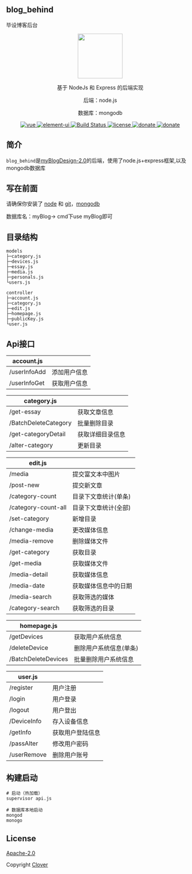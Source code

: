 ## blog_behind
毕设博客后台

<p style="border-radius:50%" align="center"><a href="https://qdmmz.cn"><img width="120" src="http://q1.qlogo.cn/g?b=qq&nk=378406712&s=640"></a></p>
<p align="center">基于 NodeJs 和 Express 的后端实现</p>
<p align="center">后端：node.js </p>
<p align="center">数据库：mongodb</p>
<p align="center">
  <a href="https://github.com/nodejs" rel="nofollow" target="_blank">
    <img src="https://img.shields.io/badge/node.js-v12.13.1-brightgreen.svg" alt="vue">
  </a>
  <a href="https://github.com/expressjs" rel="nofollow" target="_blank">
    <img src="https://img.shields.io/badge/Express-4.17.1-orange.svg" alt="element-ui">
  </a>
  <a href="https://mongoosejs.com/" rel="nofollow" target="_blank">
    <img src="https://img.shields.io/badge/mongoose-5.9.4-%23880000" alt="Build Status">
  </a>
  <a href="https://github.com/378406712/blog_behind/blob/mac/LICENSE">
    <img src="https://img.shields.io/badge/licence-Apache%202.0-blueviolet.svg" alt="license">
  </a>
  <a href="https://github.com/378406712" target="_blank">
    <img src="https://img.shields.io/badge/Liu-designed-brightgreen.svg" alt="donate">
  </a>
    <a href="https://github.com/mongodb/mongo/" target="_blank">
    <img src="https://img.shields.io/badge/mongodb-2.2.33-blueviolet.svg" alt="donate">
  </a>
</p>

## 简介

`blog_behind`是<a href="https://github.com/378406712/myBlogDesign-2.0">myBlogDesign-2.0</a>的后端，使用了node.js+express框架,以及mongodb数据库

## 写在前面

 请确保你安装了 [node](https://nodejs.org/en/) 和 [git](https://git-scm.com/)，[mongodb]( https://www.mongodb.com/ )

数据库名：myBlog-> cmd下use myBlog即可

## 目录结构

```
models
├─category.js
├─devices.js
├─essay.js
├─media.js
├─personals.js
└users.js
```



```
controller
├─account.js
├─category.js
├─edit.js
├─homepage.js
├─publicKey.js
└user.js
```



## Api接口

| account.js   |              |
| ------------ | :----------: |
| /userInfoAdd | 添加用户信息  |
| /userInfoGet | 获取用户信息  |

| **category.js**      |                  |
| -------------------- | ---------------- |
| /get-essay           | 获取文章信息     |
| /BatchDeleteCategory | 批量删除目录     |
| /get-categoryDetail  | 获取详细目录信息 |
| /alter-category      | 更新目录         |

| edit.js             |                      |
| ------------------- | -------------------- |
| /media              | 提交富文本中图片     |
| /post-new           | 提交新文章           |
| /category-count     | 目录下文章统计(单条) |
| /category-count-all | 目录下文章统计(全部) |
| /set-category       | 新增目录             |
| /change-media       | 更改媒体信息         |
| /media-remove       | 删除媒体文件         |
| /get-category       | 获取目录             |
| /get-media          | 获取媒体文件         |
| /media-detail       | 获取媒体信息         |
| /media-date         | 获取媒体信息中的日期 |
| /media-search       | 获取筛选的媒体       |
| /category-search    | 获取筛选的目录       |

| homepage.js         |                        |
| ------------------- | ---------------------- |
| /getDevices         | 获取用户系统信息       |
| /deleteDevice       | 删除用户系统信息(单条) |
| /BatchDeleteDevices | 批量删除用户系统信息   |

| user.js     |                  |
| ----------- | ---------------- |
| /register   | 用户注册         |
| /login      | 用户登录         |
| /logout     | 用户登出         |
| /DeviceInfo | 存入设备信息     |
| /getInfo    | 获取用户登陆信息 |
| /passAlter  | 修改用户密码     |
| /userRemove | 删除用户账号     |

## 构建启动

```
# 启动（热加载）
supervisor api.js

# 数据库本地启动
mongod
monogo
```

## License

 [Apache-2.0](https://github.com/378406712/blog_behind/blob/mac/LICENSE) 

 Copyright [Clover](https://github.com/378406712)

